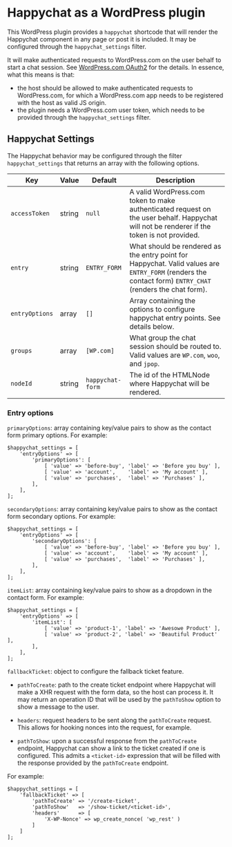 # Happychat as a WordPress plugin

This WordPress plugin provides a `happychat` shortcode that will render the Happychat component in any page or post it is included. It may be configured through the `happychat_settings` filter.

It will make authenticated requests to WordPress.com on the user behalf to start a chat session. See [WordPress.com OAuth2](https://developer.wordpress.com/docs/oauth2/) for the details. In essence, what this means is that:

* the host should be allowed to make authenticated requests to WordPress.com, for which a WordPress.com app needs to be registered with the host as valid JS origin.
* the plugin needs a WordPress.com user token, which needs to be provided through the `happychat_settings` filter.

## Happychat Settings

The Happychat behavior may be configured through the filter `happychat_settings` that returns an array with the following options.

| Key | Value | Default | Description |
| --- | --- | --- | --- |
| `accessToken` | string | `null` | A valid WordPress.com token to make authenticated request on the user behalf. Happychat will not be renderer if the token is not provided. |
| `entry` | string | `ENTRY_FORM` | What should be rendered as the entry point for Happychat. Valid values are `ENTRY_FORM` (renders the contact form) `ENTRY_CHAT` (renders the chat form). |
| `entryOptions` | array | `[]` | Array containing the options to configure happychat entry points. See details below. |
| `groups` | array | `[WP.com]` | What group the chat session should be routed to. Valid values are `WP.com`, `woo`, and `jpop`. |
| `nodeId` | string | `happychat-form` | The id of the HTMLNode where Happychat will be rendered. |

### Entry options

`primaryOptions`: array containing key/value pairs to show as the contact form primary options. For example:

	$happychat_settings = [
		'entryOptions' => [
			'primaryOptions': [
				[ 'value' => 'before-buy', 'label' => 'Before you buy' ],
				[ 'value' => 'account',    'label' => 'My account' ],
				[ 'value' => 'purchases',  'label' => 'Purchases' ],
			],
		],
	];

`secondaryOptions`: array containing key/value pairs to show as the contact form secondary options. For example:

	$happychat_settings = [
		'entryOptions' => [
			'secondaryOptions': [
				[ 'value' => 'before-buy', 'label' => 'Before you buy' ],
				[ 'value' => 'account',    'label' => 'My account' ],
				[ 'value' => 'purchases',  'label' => 'Purchases' ],
			],
		],
	];

`itemList`: array containing key/value pairs to show as a dropdown in the contact form. For example:

	$happychat_settings = [
		'entryOptions' => [
			'itemList': [
				[ 'value' => 'product-1', 'label' => 'Awesowe Product' ],
				[ 'value' => 'product-2', 'label' => 'Beautiful Product' ],
			],
		],
	];

`fallbackTicket`: object to configure the fallback ticket feature.

* `pathToCreate`: path to the create ticket endpoint where Happychat will make a XHR request with the form data, so the host can process it. It may return an operation ID that will be used by the `pathToShow` option to show a message to the user.

* `headers`: request headers to be sent along the `pathToCreate` request. This allows for hooking nonces into the request, for example.

* `pathToShow`: upon a successful response from the `pathToCreate` endpoint, Happychat can show a link to the ticket created if one is configured. This admits a `<ticket-id>` expression that will be filled with the response provided by the `pathToCreate` endpoint.

For example:

	$happychat_settings = [
		'fallbackTicket' => [
			'pathToCreate' => '/create-ticket',
			'pathToShow'   => '/show-ticket/<ticket-id>',
			'headers'      => [
				'X-WP-Nonce' => wp_create_nonce( 'wp_rest' )
			]
		]
	];
